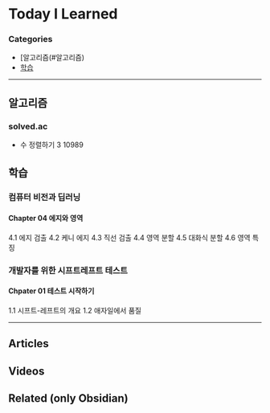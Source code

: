 # Today I Learned

### Categories
- [알고리즘(#알고리즘)
- [학습](#학습)

---

## 알고리즘
### solved.ac
* 수 정렬하기 3 10989

## 학습
### 컴퓨터 비전과 딥러닝
#### Chapter 04 에지와 영역
4.1 에지 검출
4.2 케니 에지
4.3 직선 검출
4.4 영역 분할
4.5 대화식 분할
4.6 영역 특징
### 개발자를 위한 시프트레프트 테스트
#### Chpater 01 테스트 시작하기
1.1 시프트-레프트의 개요
1.2 애자일에서 품질

---

## Articles

## Videos

## Related (only Obsidian)